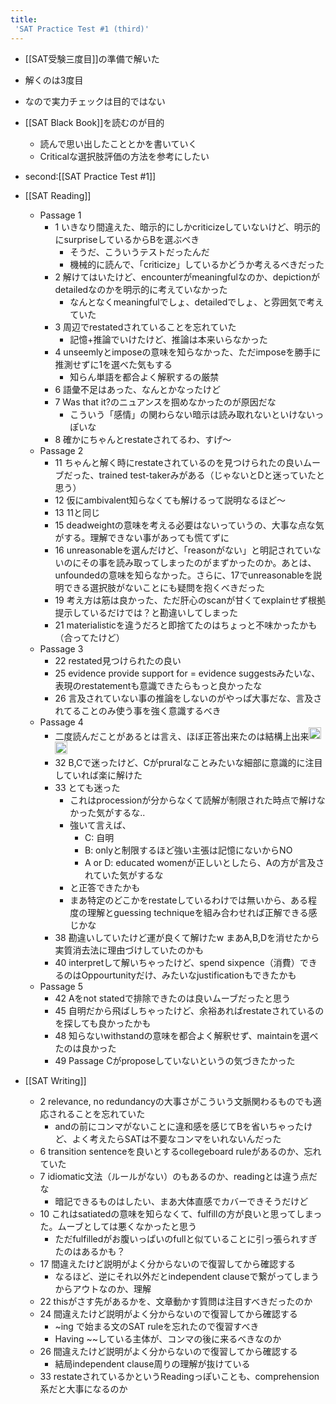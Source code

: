 ```yaml
---
title:
 'SAT Practice Test #1 (third)'
---
```


- [[SAT受験三度目]]の準備で解いた
- 解くのは3度目
- なので実力チェックは目的ではない
- [[SAT Black Book]]を読むのが目的
    - 読んで思い出したこととかを書いていく
    - Criticalな選択肢評価の方法を参考にしたい
- second:[[SAT Practice Test #1]]

- [[SAT Reading]]
    - Passage 1
        - 1 いきなり間違えた、暗示的にしかcriticizeしていないけど、明示的にsurpriseしているからBを選ぶべき
            - そうだ、こういうテストだったんだ
            - 機械的に読んで、「criticize」しているかどうか考えるべきだった
        - 2 解けてはいたけど、encounterがmeaningfulなのか、depictionがdetailedなのかを明示的に考えていなかった
            - なんとなくmeaningfulでしょ、detailedでしょ、と雰囲気で考えていた
        - 3 周辺でrestatedされていることを忘れていた
            - 記憶+推論でいけたけど、推論は本来いらなかった
        - 4 unseemlyとimposeの意味を知らなかった、ただimposeを勝手に推測せずに1を選べた気もする
            - 知らん単語を都合よく解釈するの厳禁
        - 6 語彙不足はあった、なんとかなったけど
        - 7 Was that it?のニュアンスを掴めなかったのが原因だな
            - こういう「感情」の関わらない暗示は読み取れないといけないっぽいな
        - 8 確かにちゃんとrestateされてるわ、すげ〜
    - Passage 2
        - 11 ちゃんと解く時にrestateされているのを見つけられたの良いムーブだった、trained test-takerみがある（じゃないとDと迷っていたと思う）
        - 12 仮にambivalent知らなくても解けるって説明なるほど〜
        - 13 11と同じ
        - 15 deadweightの意味を考える必要はないっていうの、大事な点な気がする。理解できない事があっても慌てずに
        - 16 unreasonableを選んだけど、「reasonがない」と明記されていないのにその事を読み取ってしまったのがまずかったのか。あとは、unfoundedの意味を知らなかった。さらに、17でunreasonableを説明できる選択肢がないことにも疑問を抱くべきだった
        - 19 考え方は筋は良かった、ただ肝心のscanが甘くてexplainせず根拠提示しているだけでは？と勘違いしてしまった
        - 21 materialisticを違うだろと即捨てたのはちょっと不味かったかも（合ってたけど）
    - Passage 3
        - 22 restated見つけられたの良い
        - 25 evidence provide support for = evidence suggestsみたいな、表現のrestatementも意識できたらもっと良かったな
        - 26 言及されていない事の推論をしないのがやっぱ大事だな、言及されてることのみ使う事を強く意識するべき
    - Passage 4
        - 二度読んだことがあるとは言え、ほぼ正答出来たのは結構上出来<img src='https://scrapbox.io/api/pages/blu3mo-public/blu3mo/icon' alt='blu3mo.icon' height="19.5"/><img src='https://scrapbox.io/api/pages/blu3mo-public/blu3mo/icon' alt='blu3mo.icon' height="19.5"/>
        - 32 B,Cで迷ったけど、Cがpruralなことみたいな細部に意識的に注目していれば楽に解けた
        - 33 とても迷った
            - これはprocessionが分からなくて読解が制限された時点で解けなかった気がするな..
            - 強いて言えば、
                - C: 自明
                - B: onlyと制限するほど強い主張は記憶にないからNO
                - A or D: educated womenが正しいとしたら、Aの方が言及されていた気がするな
            - と正答できたかも
            - まあ特定のどこかをrestateしているわけでは無いから、ある程度の理解とguessing techniqueを組み合わせれば正解できる感じかな
        - 38 勘違いしていたけど運が良くて解けたw まあA,B,Dを消せたから実質消去法に理由づけしていたのかも
        - 40 interpretして解いちゃったけど、spend sixpence（消費）できるのはOppourtunityだけ、みたいなjustificationもできたかも
    - Passage 5
        - 42 Aをnot statedで排除できたのは良いムーブだったと思う
        - 45 自明だから飛ばしちゃったけど、余裕あればrestateされているのを探しても良かったかも
        - 48 知らないwithstandの意味を都合よく解釈せず、maintainを選べたのは良かった
        - 49 Passage Cがproposeしていないというの気づきたかった

- [[SAT Writing]]
    - 2 relevance, no redundancyの大事さがこういう文脈関わるものでも適応されることを忘れていた
        - andの前にコンマがないことに違和感を感じてBを省いちゃったけど、よく考えたらSATは不要なコンマをいれないんだった
    - 6 transition sentenceを良いとするcollegeboard ruleがあるのか、忘れていた
    - 7 idiomatic文法（ルールがない）のもあるのか、readingとは違う点だな
        - 暗記できるものはしたい、まあ大体直感でカバーできそうだけど
    - 10 これはsatiatedの意味を知らなくて、fulfillの方が良いと思ってしまった。ムーブとしては悪くなかったと思う
        - ただfulfilledがお腹いっぱいのfullと似ていることに引っ張られすぎたのはあるかも？
    - 17 間違えたけど説明がよく分からないので復習してから確認する
        - なるほど、逆にそれ以外だとindependent clauseで繋がってしまうからアウトなのか、理解
    - 22 thisがさす先があるかを、文章動かす質問は注目すべきだったのか
    - 24 間違えたけど説明がよく分からないので復習してから確認する
        - ~ing で始まる文のSAT ruleを忘れたので復習すべき
        - Having ~~している主体が、コンマの後に来るべきなのか
    - 26 間違えたけど説明がよく分からないので復習してから確認する
        - 結局independent clause周りの理解が抜けている
    - 33 restateされているかというReadingっぽいことも、comprehension系だと大事になるのか
